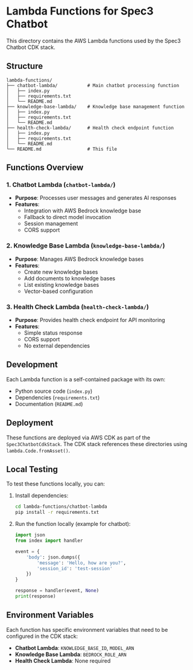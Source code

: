 # Lambda Functions for Spec3 Chatbot

This directory contains the AWS Lambda functions used by the Spec3 Chatbot CDK stack.

## Structure

```
lambda-functions/
├── chatbot-lambda/           # Main chatbot processing function
│   ├── index.py
│   ├── requirements.txt
│   └── README.md
├── knowledge-base-lambda/    # Knowledge base management function
│   ├── index.py
│   ├── requirements.txt
│   └── README.md
├── health-check-lambda/      # Health check endpoint function
│   ├── index.py
│   ├── requirements.txt
│   └── README.md
└── README.md                 # This file
```

## Functions Overview

### 1. Chatbot Lambda (`chatbot-lambda/`)
- **Purpose**: Processes user messages and generates AI responses
- **Features**: 
  - Integration with AWS Bedrock knowledge base
  - Fallback to direct model invocation
  - Session management
  - CORS support

### 2. Knowledge Base Lambda (`knowledge-base-lambda/`)
- **Purpose**: Manages AWS Bedrock knowledge bases
- **Features**:
  - Create new knowledge bases
  - Add documents to knowledge bases
  - List existing knowledge bases
  - Vector-based configuration

### 3. Health Check Lambda (`health-check-lambda/`)
- **Purpose**: Provides health check endpoint for API monitoring
- **Features**:
  - Simple status response
  - CORS support
  - No external dependencies

## Development

Each Lambda function is a self-contained package with its own:
- Python source code (`index.py`)
- Dependencies (`requirements.txt`)
- Documentation (`README.md`)

## Deployment

These functions are deployed via AWS CDK as part of the `Spec3ChatbotCdkStack`. The CDK stack references these directories using `lambda.Code.fromAsset()`.

## Local Testing

To test these functions locally, you can:

1. Install dependencies:
   ```bash
   cd lambda-functions/chatbot-lambda
   pip install -r requirements.txt
   ```

2. Run the function locally (example for chatbot):
   ```python
   import json
   from index import handler
   
   event = {
       'body': json.dumps({
           'message': 'Hello, how are you?',
           'session_id': 'test-session'
       })
   }
   
   response = handler(event, None)
   print(response)
   ```

## Environment Variables

Each function has specific environment variables that need to be configured in the CDK stack:

- **Chatbot Lambda**: `KNOWLEDGE_BASE_ID`, `MODEL_ARN`
- **Knowledge Base Lambda**: `BEDROCK_ROLE_ARN`
- **Health Check Lambda**: None required 